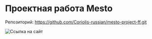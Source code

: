 # Проектная работа Mesto

Репозиторий: <https://github.com/Coriolis-russian/mesto-project-ff.git>

![Ссылка на сайт](https://coriolis-russian.github.io/mesto-project-ff/)